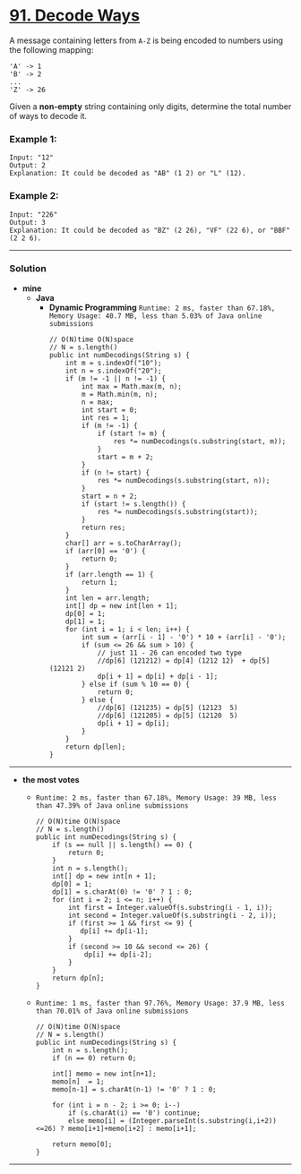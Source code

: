 # [91. Decode Ways](https://leetcode.com/problems/decode-ways/)

A message containing letters from `A-Z` is being encoded to numbers using the following mapping:
```
'A' -> 1
'B' -> 2
...
'Z' -> 26
```
Given a **non-empty** string containing only digits, determine the total number of ways to decode it.

### Example 1:
```
Input: "12"
Output: 2
Explanation: It could be decoded as "AB" (1 2) or "L" (12).
```

### Example 2:
```
Input: "226"
Output: 3
Explanation: It could be decoded as "BZ" (2 26), "VF" (22 6), or "BBF" (2 2 6).
```

---


### Solution
* **mine**
  * **Java**
    * **Dynamic Programming** `Runtime: 2 ms, faster than 67.18%, Memory Usage: 40.7 MB, less than 5.03% of Java online submissions`
      ```
      // O(N)time O(N)space
      // N = s.length()
      public int numDecodings(String s) {
          int m = s.indexOf("10");
          int n = s.indexOf("20");
          if (m != -1 || n != -1) {
              int max = Math.max(m, n);
              m = Math.min(m, n);
              n = max;
              int start = 0;
              int res = 1;
              if (m != -1) {
                  if (start != m) {
                      res *= numDecodings(s.substring(start, m));
                  }
                  start = m + 2;
              }
              if (n != start) {
                  res *= numDecodings(s.substring(start, n));
              }
              start = n + 2;
              if (start != s.length()) {
                  res *= numDecodings(s.substring(start));
              }
              return res;
          }
          char[] arr = s.toCharArray();
          if (arr[0] == '0') {
              return 0;
          }
          if (arr.length == 1) {
              return 1;
          }
          int len = arr.length;
          int[] dp = new int[len + 1];
          dp[0] = 1;
          dp[1] = 1;
          for (int i = 1; i < len; i++) {
              int sum = (arr[i - 1] - '0') * 10 + (arr[i] - '0');
              if (sum <= 26 && sum > 10) {
                  // just 11 - 26 can encoded two type
                  //dp[6] (121212) = dp[4] (1212 12)  + dp[5] (12121 2)
                  dp[i + 1] = dp[i] + dp[i - 1];
              } else if (sum % 10 == 0) {
                  return 0;
              } else {
                  //dp[6] (121235) = dp[5] (12123  5)
                  //dp[6] (121205) = dp[5] (12120  5)
                  dp[i + 1] = dp[i];
              }
          }
          return dp[len];
      }
      ```
  
---

* **the most votes**
  * `Runtime: 2 ms, faster than 67.18%, Memory Usage: 39 MB, less than 47.39% of Java online submissions`
    ```
    // O(N)time O(N)space
    // N = s.length()
    public int numDecodings(String s) {
        if (s == null || s.length() == 0) {
            return 0;
        }
        int n = s.length();
        int[] dp = new int[n + 1];
        dp[0] = 1;
        dp[1] = s.charAt(0) != '0' ? 1 : 0;
        for (int i = 2; i <= n; i++) {
            int first = Integer.valueOf(s.substring(i - 1, i));
            int second = Integer.valueOf(s.substring(i - 2, i));
            if (first >= 1 && first <= 9) {
               dp[i] += dp[i-1];  
            }
            if (second >= 10 && second <= 26) {
                dp[i] += dp[i-2];
            }
        }
        return dp[n];
    }
    ```
  
  * `Runtime: 1 ms, faster than 97.76%, Memory Usage: 37.9 MB, less than 70.01% of Java online submissions`
    ```
    // O(N)time O(N)space
    // N = s.length()
    public int numDecodings(String s) {
        int n = s.length();
        if (n == 0) return 0;
        
        int[] memo = new int[n+1];
        memo[n]  = 1;
        memo[n-1] = s.charAt(n-1) != '0' ? 1 : 0;
        
        for (int i = n - 2; i >= 0; i--)
            if (s.charAt(i) == '0') continue;
            else memo[i] = (Integer.parseInt(s.substring(i,i+2))<=26) ? memo[i+1]+memo[i+2] : memo[i+1];
        
        return memo[0];
    }
    ```
---
